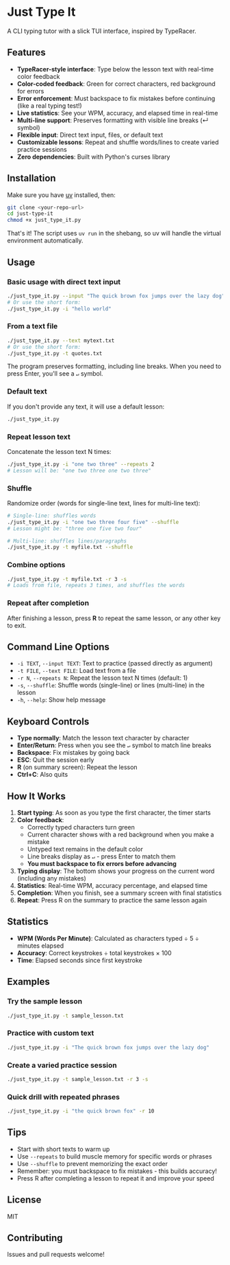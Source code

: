 # Just Type It

A CLI typing tutor with a slick TUI interface, inspired by TypeRacer.

## Features

- **TypeRacer-style interface**: Type below the lesson text with real-time color feedback
- **Color-coded feedback**: Green for correct characters, red background for errors
- **Error enforcement**: Must backspace to fix mistakes before continuing (like a real typing test!)
- **Live statistics**: See your WPM, accuracy, and elapsed time in real-time
- **Multi-line support**: Preserves formatting with visible line breaks (↵ symbol)
- **Flexible input**: Direct text input, files, or default text
- **Customizable lessons**: Repeat and shuffle words/lines to create varied practice sessions
- **Zero dependencies**: Built with Python's curses library

## Installation

Make sure you have [uv](https://github.com/astral-sh/uv) installed, then:

```bash
git clone <your-repo-url>
cd just-type-it
chmod +x just_type_it.py
```

That's it! The script uses `uv run` in the shebang, so uv will handle the virtual environment automatically.

## Usage

### Basic usage with direct text input

```bash
./just_type_it.py --input "The quick brown fox jumps over the lazy dog"
# Or use the short form:
./just_type_it.py -i "hello world"
```

### From a text file

```bash
./just_type_it.py --text mytext.txt
# Or use the short form:
./just_type_it.py -t quotes.txt
```

The program preserves formatting, including line breaks. When you need to press Enter, you'll see a `↵` symbol.

### Default text

If you don't provide any text, it will use a default lesson:

```bash
./just_type_it.py
```

### Repeat lesson text

Concatenate the lesson text N times:

```bash
./just_type_it.py -i "one two three" --repeats 2
# Lesson will be: "one two three one two three"
```

### Shuffle

Randomize order (words for single-line text, lines for multi-line text):

```bash
# Single-line: shuffles words
./just_type_it.py -i "one two three four five" --shuffle
# Lesson might be: "three one five two four"

# Multi-line: shuffles lines/paragraphs
./just_type_it.py -t myfile.txt --shuffle
```

### Combine options

```bash
./just_type_it.py -t myfile.txt -r 3 -s
# Loads from file, repeats 3 times, and shuffles the words
```

### Repeat after completion

After finishing a lesson, press **R** to repeat the same lesson, or any other key to exit.

## Command Line Options

- `-i TEXT`, `--input TEXT`: Text to practice (passed directly as argument)
- `-t FILE`, `--text FILE`: Load text from a file
- `-r N`, `--repeats N`: Repeat the lesson text N times (default: 1)
- `-s`, `--shuffle`: Shuffle words (single-line) or lines (multi-line) in the lesson
- `-h`, `--help`: Show help message

## Keyboard Controls

- **Type normally**: Match the lesson text character by character
- **Enter/Return**: Press when you see the `↵` symbol to match line breaks
- **Backspace**: Fix mistakes by going back
- **ESC**: Quit the session early
- **R** (on summary screen): Repeat the lesson
- **Ctrl+C**: Also quits

## How It Works

1. **Start typing**: As soon as you type the first character, the timer starts
2. **Color feedback**:
   - Correctly typed characters turn green
   - Current character shows with a red background when you make a mistake
   - Untyped text remains in the default color
   - Line breaks display as `↵` - press Enter to match them
   - **You must backspace to fix errors before advancing**
3. **Typing display**: The bottom shows your progress on the current word (including any mistakes)
4. **Statistics**: Real-time WPM, accuracy percentage, and elapsed time
5. **Completion**: When you finish, see a summary screen with final statistics
6. **Repeat**: Press R on the summary to practice the same lesson again

## Statistics

- **WPM (Words Per Minute)**: Calculated as characters typed ÷ 5 ÷ minutes elapsed
- **Accuracy**: Correct keystrokes ÷ total keystrokes × 100
- **Time**: Elapsed seconds since first keystroke

## Examples

### Try the sample lesson

```bash
./just_type_it.py -t sample_lesson.txt
```

### Practice with custom text

```bash
./just_type_it.py -i "The quick brown fox jumps over the lazy dog"
```

### Create a varied practice session

```bash
./just_type_it.py -t sample_lesson.txt -r 3 -s
```

### Quick drill with repeated phrases

```bash
./just_type_it.py -i "the quick brown fox" -r 10
```

## Tips

- Start with short texts to warm up
- Use `--repeats` to build muscle memory for specific words or phrases
- Use `--shuffle` to prevent memorizing the exact order
- Remember: you must backspace to fix mistakes - this builds accuracy!
- Press R after completing a lesson to repeat it and improve your speed

## License

MIT

## Contributing

Issues and pull requests welcome!
